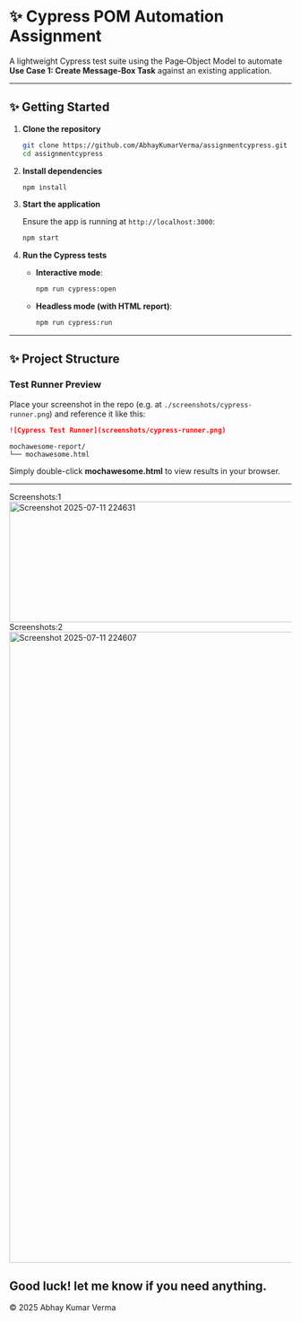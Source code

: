 # ✨ Cypress POM Automation Assignment

A lightweight Cypress test suite using the Page‑Object Model to automate **Use Case 1: Create Message‑Box Task** against an existing application.

---

## ✨ Getting Started

1. **Clone the repository**

   ```bash
   git clone https://github.com/AbhayKumarVerma/assignmentcypress.git
   cd assignmentcypress
   ```

2. **Install dependencies**

   ```bash
   npm install
   ```

3. **Start the application**

   Ensure the app is running at `http://localhost:3000`:

   ```bash
   npm start
   ```

4. **Run the Cypress tests**

   * **Interactive mode**:

     ```bash
     npm run cypress:open
     ```

   * **Headless mode (with HTML report)**:

     ```bash
     npm run cypress:run
     ```

---

## ✨ Project Structure

### Test Runner Preview

Place your screenshot in the repo (e.g. at `./screenshots/cypress-runner.png`) and reference it like this:

```md
![Cypress Test Runner](screenshots/cypress-runner.png)
```

```plaintext
mochawesome-report/
└── mochawesome.html
```

Simply double-click **mochawesome.html** to view results in your browser.

---
Screenshots:1
<img width="1036" height="215" alt="Screenshot 2025-07-11 224631" src="https://github.com/user-attachments/assets/6cdbd54c-4e0e-49e2-a574-0bbd44b55a4a" />
Screenshots:2
<img width="1855" height="1125" alt="Screenshot 2025-07-11 224607" src="https://github.com/user-attachments/assets/87c59a9a-4cb0-4106-be23-0892a9b8549a" />

Good luck! let me know if you need anything.
---
© 2025 Abhay Kumar Verma
